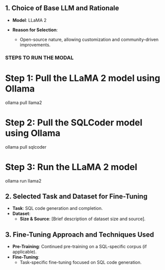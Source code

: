 

## 1. Choice of Base LLM and Rationale

- **Model**: LLaMA 2
- **Reason for Selection**:

  - Open-source nature, allowing customization and community-driven improvements.


### STEPS TO RUN THE MODAL


# Step 1: Pull the LLaMA 2 model using Ollama
ollama pull llama2

# Step 2: Pull the SQLCoder model using Ollama
ollama pull sqlcoder

# Step 3: Run the LLaMA 2 model
ollama run llama2


## 2. Selected Task and Dataset for Fine-Tuning

- **Task**: SQL code generation and completion.
- **Dataset**:
  - **Size & Source**: [Brief description of dataset size and source].

## 3. Fine-Tuning Approach and Techniques Used

- **Pre-Training**: Continued pre-training on a SQL-specific corpus (if applicable).
- **Fine-Tuning**:
  - Task-specific fine-tuning focused on SQL code generation.


